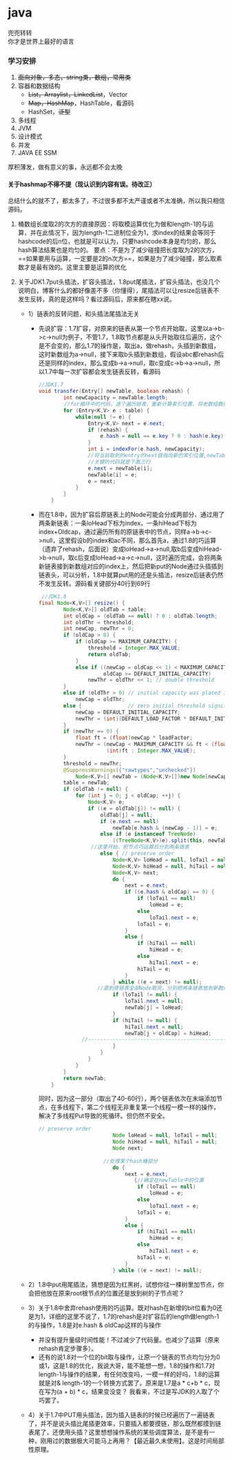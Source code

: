 # java
兜兜转转<br>
你才是世界上最好的语言<br>

### 学习安排

1. ~~面向对象，多态，string类，数组，常用类~~
2. 容器和数据结构
   - ~~List，Arraylist，LinkedList~~，Vector
   - ~~Map，HashMap~~，HashTable，看源码
   - HashSet，~~泛型~~
3. 多线程
4. JVM
5. 设计模式
6. 并发
7. JAVA EE SSM

厚积薄发，做有意义的事，永远都不会太晚





#### 关于hashmap不得不提（现认识到内容有误。待改正）

总结什么的就不了，都太多了，不过很多都不太严谨或者不太准确，所以我只相信源码。

1. 桶数组长度取2的次方的直接原因：将取模运算优化为做和length-1的与运算，并在此情况下，因为length-1二进制位全为1，求index的结果会等同于hashcode的后n位，也就是可以认为，只要hashcode本身是均匀的，那么hash算法结果也是均匀的。 要点：不是为了减少碰撞把长度取为2的次方，==如果要用与运算，一定要是2的n次方==，如果是为了减少碰撞，那么取素数才是最有效的。这里主要是运算的优化

2. 关于JDK1.7put头插法，扩容头插法，1.8put尾插法，扩容头插法，也没几个说明白，博客什么的都好像差不多（你懂得），尾插法可以让resize后链表不发生反转，真的是这样吗？看过源码后，原来都在瞎xx说。

   - 1）链表的反转问题，和头插法尾插法无关

     - 先说扩容：1.7扩容，对原来的链表从第一个节点开始取，这里以a->b->c->null为例子，不管1.7，1.8取节点都是从头开始取往后遍历，这个是不会变的，那么1.7的操作是，取出a，做rehash，头插到新数组，这时新数组为a->null，接下来取b头插到新数组，假设abc都rehash后还是同样的index，那么变成b->a->null，取c变成c->b->a->null，所以1.7中每一次扩容都会发生链表反转，看源码

       ```java
       //JDK1.7
       void transfer(Entry[] newTable, boolean rehash) {
               int newCapacity = newTable.length;
       　　　　　//for循环中的代码，逐个遍历链表，重新计算索引位置，将老数组数据复制到新数组中去
               for (Entry<K,V> e : table) {
                   while(null != e) {
                       Entry<K,V> next = e.next;
                       if (rehash) {
                           e.hash = null == e.key ? 0 : hash(e.key);
                       }
                       int i = indexFor(e.hash, newCapacity);
       　　　　　　　　　 //将当前取到的entry的next链指向新的索引位置,newTable[i]有可能为空，有可能也是个entry链，如果是entry链，直接在链表头部插入。
                       //关键的代码就是下面三行
                       e.next = newTable[i];
                       newTable[i] = e;
                       e = next;
                   }
               }
           }
       ```

     - 而在1.8中，因为扩容后原链表上的Node可能会分成两部分，通过用了两条新链表：一条loHead下标为index，一条hiHead下标为index+Oldcap，通过遍历所有的原链表中的节点，同样a->b->c->null，这里假设b的index和ac不同，那么首先a，通过1.8的巧运算（遗弃了rehash，后面说）变成loHead->a->null,取b后变成hiHead->b->null，取c后变成loHead->a->c->null，这时遍历完成，会将两条新链表接到新数组对应的index上，然后把新put的Node通过头插插到链表头，可以分析，1.8中就算put用的还是头插法，resize后链表仍然不发生反转。源码看关键部分40行到69行

       ```java
       	//JDK1.8
       final Node<K,V>[] resize() {
               Node<K,V>[] oldTab = table;
               int oldCap = (oldTab == null) ? 0 : oldTab.length;
               int oldThr = threshold;
               int newCap, newThr = 0;
               if (oldCap > 0) {
                   if (oldCap >= MAXIMUM_CAPACITY) {
                       threshold = Integer.MAX_VALUE;
                       return oldTab;
                   }
                   else if ((newCap = oldCap << 1) < MAXIMUM_CAPACITY &&
                            oldCap >= DEFAULT_INITIAL_CAPACITY)
                       newThr = oldThr << 1; // double threshold
               }
               else if (oldThr > 0) // initial capacity was placed in threshold
                   newCap = oldThr;
               else {               // zero initial threshold signifies using defaults
                   newCap = DEFAULT_INITIAL_CAPACITY;
                   newThr = (int)(DEFAULT_LOAD_FACTOR * DEFAULT_INITIAL_CAPACITY);
               }
               if (newThr == 0) {
                   float ft = (float)newCap * loadFactor;
                   newThr = (newCap < MAXIMUM_CAPACITY && ft < (float)MAXIMUM_CAPACITY ?
                             (int)ft : Integer.MAX_VALUE);
               }
               threshold = newThr;
               @SuppressWarnings({"rawtypes","unchecked"})
                   Node<K,V>[] newTab = (Node<K,V>[])new Node[newCap];
               table = newTab;
               if (oldTab != null) {
                   for (int j = 0; j < oldCap; ++j) {
                       Node<K,V> e;
                       if ((e = oldTab[j]) != null) {
                           oldTab[j] = null;
                           if (e.next == null)
                               newTab[e.hash & (newCap - 1)] = e;
                           else if (e instanceof TreeNode)
                               ((TreeNode<K,V>)e).split(this, newTab, j, oldCap);
                        //这里开始，把节点巧运算后分到两条链表
                           else { // preserve order
                               Node<K,V> loHead = null, loTail = null;
                               Node<K,V> hiHead = null, hiTail = null;
                               Node<K,V> next;
                               do {
                                   next = e.next;
                                   if ((e.hash & oldCap) == 0) {
                                       if (loTail == null)
                                           loHead = e;
                                       else
                                           loTail.next = e;
                                       loTail = e;
                                   }
                                   else {
                                       if (hiTail == null)
                                           hiHead = e;
                                       else
                                           hiTail.next = e;
                                       hiTail = e;
                                   }
                               } while ((e = next) != null);
                          //直到原链表全部Node取完，分别把两条链表放到新数组
                               if (loTail != null) {
                                   loTail.next = null;
                                   newTab[j] = loHead;
                               }
                               if (hiTail != null) {
                                   hiTail.next = null;
                                   newTab[j + oldCap] = hiHead;
                     //-------------------------------------------------
                               }
                           }
                       }
                   }
               }
               return newTab;
           }
       ```

       同时，因为这一部分（取出了40-60行），两个链表依次在末端添加节点，在多线程下，第二个线程无非重复第一个线程一模一样的操作，解决了多线程Put导致的死循环。但仍然不安全。

       ```java
       // preserve order
                               Node loHead = null, loTail = null;
                               Node hiHead = null, hiTail = null;
                               Node next;
       						
       						//处理某个hash桶部分
                               do {
                                   next = e.next;
                                      {//确定在newTable中的位置
                                       if (loTail == null)
                                           loHead = e;
                                       else
                                           loTail.next = e;
                                       loTail = e;
                                   }
                                   else {
                                       if (hiTail == null)
                                           hiHead = e;
                                       else
                                           hiTail.next = e;
                                       hiTail = e;
                                   }
                               } while ((e = next) != null);
       
       ```

   - 2）1.8中put用尾插法，猜想是因为红黑树，试想你往一棵树里加节点，你会把他放在原来root根节点的位置还是放到树的子节点呢？

   - 3）关于1.8中舍弃rehash使用的巧运算。既对hash在新增的bit位看为0还是为1，详细的这里不说了，1.7的rehash是对扩容后的length做length-1的与操作，1.8是对e.hash & oldCap这样的与操作

     - 并没有提升量级时间性能！不过减少了代码量。也减少了运算（原来rehash肯定步骤多）。
     - 还有的说1.8对一个位的bit取与操作，让原一个链表的节点均匀分为0或1，这是1.8的优化，我说大哥，能不能想一想，1.8的操作和1.7对length-1与操作的结果，有任何改变吗，一模一样的好吗，1.8的运算就是对& length-1的一个转换方式罢了。原来是1.7是a * c+b * c，现在写为(a + b) * c，结果变没变？ 我看来，不过是写JDK的人取了个巧罢了。

   - 4）关于1.7中PUT用头插法，因为插入链表的时候已经遍历了一遍链表了，并不是说头插比尾插更效率，只要插入都要摸链，那么既然都摸到链表尾了，还使用头插？这里想想操作系统的某些调度算法，是不是有一种，刚用过的数据极大可能马上再用？【最近最久未使用】。这是时间局部性原理。
